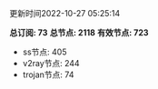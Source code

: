 更新时间2022-10-27 05:25:14

**总订阅: 73**
**总节点: 2118**
**有效节点: 723**
- ss节点: 405
- v2ray节点: 244
- trojan节点: 74
